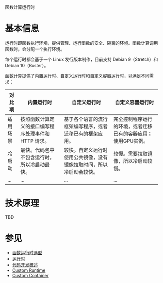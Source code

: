 函数计算运行时

# 基本信息

运行时即函数执行环境，提供管理、运行函数的安全、隔离的环境。函数计算调用函数时，会分配一个执行环境。

每个运行时都会基于一个 Linux 发行版本制作，目前支持 Debian 9（Stretch）和 Debian 10（Buster）。

函数计算提供了内置运行时、自定义运行时和自定义容器运行时，以满足不同需求：

| 对比项  | 内置运行时                         | 自定义运行时                             | 自定义容器运行时                         |
|------|-------------------------------|------------------------------------|----------------------------------| 
| 适用场景 | 按照函数计算定义的接口编写程序处理事件和 HTTP 请求。 | 基于各个语言的流行框架编写程序，或者迁移已有的框架应用。       | 完全控制程序运行的环境，或者迁移已有的容器应用；使用GPU实例。 |
| 冷启动  | 最快。代码包中不包含运行时，所以冷启动最快。        | 较快。自定义运行时使用公共镜像，没有镜像拉取时间，所以冷启动会较快。 | 较慢。需要拉取镜像，所以冷启动较慢。               |
| ...  | ...                           | ...                                | ...                              |


# 技术原理

TBD

# 参见

* [函数运行时选型](https://help.aliyun.com/zh/fc/product-overview/function-runtime-selection)
* [运行时](https://help.aliyun.com/zh/fc/user-guide/runtimes/)
* [代码开发概述](https://help.aliyun.com/zh/fc/user-guide/overview-35)
* [Custom Runtime](https://help.aliyun.com/zh/fc/user-guide/custom-runtime/)
* [Custom Container](https://help.aliyun.com/zh/fc/user-guide/custom-container/)